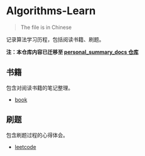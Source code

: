 # Algorithms-Learn

> The file is in Chinese

记录算法学习历程，包括阅读书籍、刷题。

**注：本仓库内容已迁移至 [personal_summary_docs 仓库](https://github.com/Figt-Gonz/personal_summary_docs/tree/main/algorithm)**

## 书籍

包含对阅读书籍的笔记整理。

- [book](book)

## 刷题

包含刷题过程的心得体会。

- [leetcode](leetcode)
